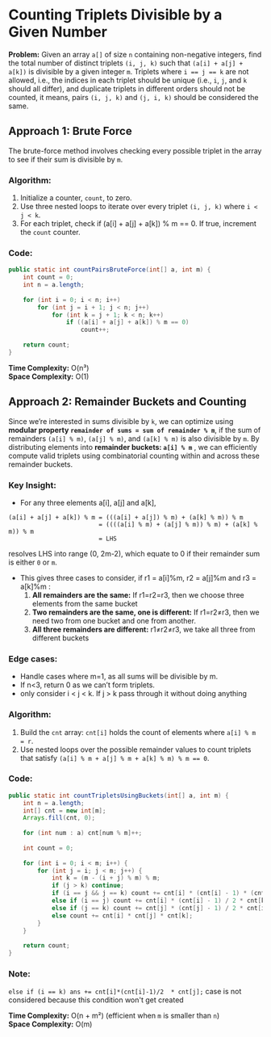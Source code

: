 # Counting Triplets Divisible by a Given Number

**Problem:**
Given an array `a[]` of size `n` containing non-negative integers, find the total number of distinct triplets `(i, j, k)` such that `(a[i] + a[j] + a[k])` is divisible by a given integer `m`. Triplets where `i == j == k` are not allowed, i.e., the indices in each triplet should be unique (i.e., `i`, `j`, and `k` should all differ), and duplicate triplets in different orders should not be counted, it means, pairs `(i, j, k)` and `(j, i, k)` should be considered the same.

## Approach 1: Brute Force
The brute-force method involves checking every possible triplet in the array to see if their sum is divisible by `m`.

### Algorithm:
1. Initialize a counter, `count`, to zero.
2. Use three nested loops to iterate over every triplet `(i, j, k)` where `i < j < k`.
3. For each triplet, check if (a[i] + a[j] + a[k]) % m == 0. If true, increment the `count` counter.

### Code:
```java
public static int countPairsBruteForce(int[] a, int m) {
    int count = 0;
    int n = a.length;
    
    for (int i = 0; i < n; i++)
        for (int j = i + 1; j < n; j++)
            for (int k = j + 1; k < n; k++)
                if ((a[i] + a[j] + a[k]) % m == 0)
                    count++;
    
    return count;
}
```
**Time Complexity:** O(n³)  
**Space Complexity:** O(1)

## Approach 2: Remainder Buckets and Counting
Since we’re interested in sums divisible by `k`, we can optimize using **modular property `remainder of sums = sum of remainder % m`**, if the sum of remainders `(a[i] % m)`, `(a[j] % m)`, and `(a[k] % m)` is also divisible by `m`. By distributing elements into **remainder buckets: `a[i] % m`** , we can efficiently compute valid triplets using combinatorial counting within and across these remainder buckets.

### Key Insight:
- For any three elements a[i], a[j] and a[k],
```
(a[i] + a[j] + a[k]) % m = (((a[i] + a[j]) % m) + (a[k] % m)) % m
                         = ((((a[i] % m) + (a[j] % m)) % m) + (a[k] % m)) % m
                         = LHS
```
resolves LHS into range (0, 2m-2), which equate to 0 if their remainder sum is either `0` or `m`.
- This gives three cases to consider, if r1 = a[i]%m, r2 = a[j]%m and r3 = a[k]%m :
    1. **All remainders are the same:** If r1=r2=r3, then we choose three elements from the same bucket
    2. **Two remainders are the same, one is different:** If r1=r2≠r3, then we need two from one bucket and one from another.
    3. **All three remainders are different:** r1≠r2≠r3, we take all three from different buckets

### Edge cases:
- Handle cases where m=1, as all sums will be divisible by m.
- If n<3, return 0 as we can’t form triplets.
- only consider i < j < k. If j > k pass through it without doing anything

### Algorithm:
1. Build the `cnt` array: `cnt[i]` holds the count of elements where `a[i] % m = r`.
2. Use nested loops over the possible remainder values to count triplets that satisfy `(a[i] % m + a[j] % m + a[k] % m) % m == 0`.

### Code:
```java
public static int countTripletsUsingBuckets(int[] a, int m) {
    int n = a.length;
    int[] cnt = new int[m];
    Arrays.fill(cnt, 0);
    
    for (int num : a) cnt[num % m]++;
    
    int count = 0;
    
    for (int i = 0; i < m; i++) {
        for (int j = i; j < m; j++) {
            int k = (m - (i + j) % m) % m;
            if (j > k) continue;
            if (i == j && j == k) count += cnt[i] * (cnt[i] - 1) * (cnt[i] - 2) / 6;
            else if (i == j) count += cnt[i] * (cnt[i] - 1) / 2 * cnt[k];
            else if (j == k) count += cnt[j] * (cnt[j] - 1) / 2 * cnt[i];
            else count += cnt[i] * cnt[j] * cnt[k];
        }
    }
    
    return count;
}
```
### Note:
`else if (i == k) ans += cnt[i]*(cnt[i]-1)/2  * cnt[j];` case is not considered because this condition won't get created

**Time Complexity:** O(n + m²) (efficient when `m` is smaller than `n`)  
**Space Complexity:** O(m)
